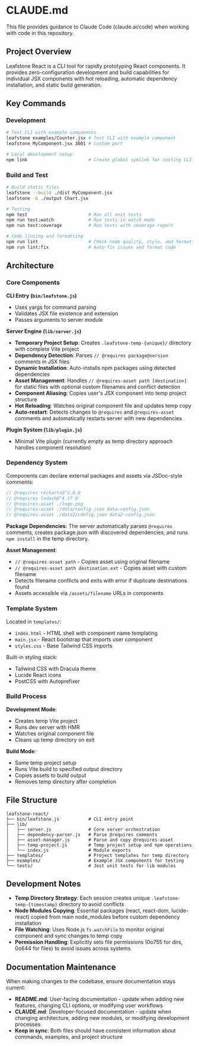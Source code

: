# CLAUDE.md

This file provides guidance to Claude Code (claude.ai/code) when working with code in this repository.

## Project Overview

Leafstone React is a CLI tool for rapidly prototyping React components. It provides zero-configuration development and build capabilities for individual JSX components with hot reloading, automatic dependency installation, and static build generation.

## Key Commands

### Development
```bash
# Test CLI with example components
leafstone examples/Counter.jsx # Test CLI with example component
leafstone MyComponent.jsx 3001 # Custom port

# Local development setup
npm link                       # Create global symlink for testing CLI
```

### Build and Test
```bash
# Build static files
leafstone --build ./dist MyComponent.jsx
leafstone -b ./output Chart.jsx

# Testing
npm test                       # Run all unit tests
npm run test:watch             # Run tests in watch mode
npm run test:coverage          # Run tests with coverage report

# Code linting and formatting
npm run lint                   # Check code quality, style, and formatting  
npm run lint:fix               # Auto-fix issues and format code
```

## Architecture

### Core Components

**CLI Entry (`bin/leafstone.js`)**
- Uses yargs for command parsing
- Validates JSX file existence and extension
- Passes arguments to server module

**Server Engine (`lib/server.js`)**
- **Temporary Project Setup**: Creates `.leafstone-temp-{unique}/` directory with complete Vite project
- **Dependency Detection**: Parses `// @requires package@version` comments in JSX files
- **Dynamic Installation**: Auto-installs npm packages using detected dependencies
- **Asset Management**: Handles `// @requires-asset path [destination]` for static files with optional custom filenames and conflict detection
- **Component Aliasing**: Copies user's JSX component into temp project structure
- **Hot Reloading**: Watches original component file and updates temp copy
- **Auto-restart**: Detects changes to `@requires` and `@requires-asset` comments and automatically restarts server with new dependencies

**Plugin System (`lib/plugin.js`)**
- Minimal Vite plugin (currently empty as temp directory approach handles component resolution)

### Dependency System

Components can declare external packages and assets via JSDoc-style comments:
```jsx
// @requires recharts@^2.8.0
// @requires lodash@^4.17.0
// @requires-asset ./logo.png
// @requires-asset ./data/config.json data-config.json
// @requires-asset ./data2/config.json data2-config.json
```

**Package Dependencies**: The server automatically parses `@requires` comments, creates package.json with discovered dependencies, and runs `npm install` in the temp directory.

**Asset Management**: 
- `// @requires-asset path` - Copies asset using original filename
- `// @requires-asset path destination.ext` - Copies asset with custom filename
- Detects filename conflicts and exits with error if duplicate destinations found
- Assets accessible via `/assets/filename` URLs in components

### Template System

Located in `templates/`:
- `index.html` - HTML shell with component name templating
- `main.jsx` - React bootstrap that imports user component
- `styles.css` - Base Tailwind CSS imports

Built-in styling stack:
- Tailwind CSS with Dracula theme
- Lucide React icons
- PostCSS with Autoprefixer

### Build Process

**Development Mode**: 
- Creates temp Vite project
- Runs dev server with HMR
- Watches original component file
- Cleans up temp directory on exit

**Build Mode**:
- Same temp project setup
- Runs Vite build to specified output directory
- Copies assets to build output
- Removes temp directory after completion

## File Structure

```
leafstone-react/
├── bin/leafstone.js           # CLI entry point
├── lib/
│   ├── server.js              # Core server orchestration
│   ├── dependency-parser.js   # Parse @requires comments
│   ├── asset-manager.js       # Parse and copy @requires-asset
│   ├── temp-project.js        # Temp project setup and npm operations
│   └── index.js               # Module exports
├── templates/                 # Project templates for temp directory
├── examples/                  # Example JSX components for testing
└── tests/                     # Jest unit tests for lib modules
```

## Development Notes

- **Temp Directory Strategy**: Each session creates unique `.leafstone-temp-{timestamp}` directory to avoid conflicts
- **Node Modules Copying**: Essential packages (react, react-dom, lucide-react) copied from main node_modules before custom dependency installation
- **File Watching**: Uses Node.js `fs.watchFile` to monitor original component and sync changes to temp copy
- **Permission Handling**: Explicitly sets file permissions (0o755 for dirs, 0o644 for files) to avoid issues across systems

## Documentation Maintenance

When making changes to the codebase, ensure documentation stays current:

- **README.md**: User-facing documentation - update when adding new features, changing CLI options, or modifying user workflows
- **CLAUDE.md**: Developer-focused documentation - update when changing architecture, adding new modules, or modifying development processes
- **Keep in sync**: Both files should have consistent information about commands, examples, and project structure
